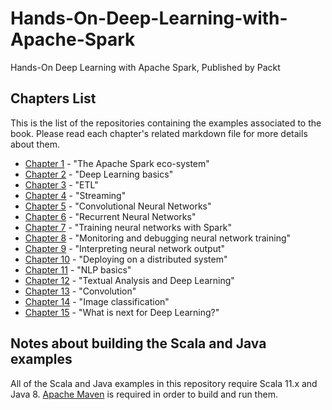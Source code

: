 # Hands-On-Deep-Learning-with-Apache-Spark
Hands-On Deep Learning with Apache Spark, Published by Packt  
  
## Chapters List  
This is the list of the repositories containing the examples associated to the book. Please read each chapter's related markdown file for more details about them.  
* [Chapter 1](https://github.com/PacktPublishing/Hands-On-Deep-Learning-with-Apache-Spark/blob/master/Chapter-01/Chapter-01.md) - "The Apache Spark eco-system"  
* [Chapter 2](https://github.com/PacktPublishing/Hands-On-Deep-Learning-with-Apache-Spark/blob/master/Chapter-02/Chapter-02.md) - "Deep Learning basics"  
* [Chapter 3](https://github.com/PacktPublishing/Hands-On-Deep-Learning-with-Apache-Spark/blob/master/Chapter-03/Chapter-03.md) - "ETL"  
* [Chapter 4](https://github.com/PacktPublishing/Hands-On-Deep-Learning-with-Apache-Spark/blob/master/Chapter-04/Chapter-04.md) - "Streaming"  
* [Chapter 5](https://github.com/PacktPublishing/Hands-On-Deep-Learning-with-Apache-Spark/blob/master/Chapter-05/Chapter-05.md) - "Convolutional Neural Networks"  
* [Chapter 6](https://github.com/PacktPublishing/Hands-On-Deep-Learning-with-Apache-Spark/blob/master/Chapter-06/Chapter-06.md) - "Recurrent Neural Networks"  
* [Chapter 7](https://github.com/PacktPublishing/Hands-On-Deep-Learning-with-Apache-Spark/blob/master/Chapter-07/Chapter-07.md) - "Training neural networks with Spark"  
* [Chapter 8](https://github.com/PacktPublishing/Hands-On-Deep-Learning-with-Apache-Spark/blob/master/Chapter-08/Chapter-08.md) - "Monitoring and debugging neural network training"  
* [Chapter 9](https://github.com/PacktPublishing/Hands-On-Deep-Learning-with-Apache-Spark/blob/master/Chapter-09/Chapter-09.md) - "Interpreting neural network output"  
* [Chapter 10](https://github.com/PacktPublishing/Hands-On-Deep-Learning-with-Apache-Spark/blob/master/Chapter-10/Chapter-10.md) - "Deploying on a distributed system"  
* [Chapter 11](https://github.com/PacktPublishing/Hands-On-Deep-Learning-with-Apache-Spark/blob/master/Chapter-11/Chapter-11.md) - "NLP basics"  
* [Chapter 12](https://github.com/PacktPublishing/Hands-On-Deep-Learning-with-Apache-Spark/blob/master/Chapter-12/Chapter-12.md) - "Textual Analysis and Deep Learning"  
* [Chapter 13](https://github.com/PacktPublishing/Hands-On-Deep-Learning-with-Apache-Spark/blob/master/Chapter-13/Chapter-13.md) - "Convolution"  
* [Chapter 14](https://github.com/PacktPublishing/Hands-On-Deep-Learning-with-Apache-Spark/blob/master/Chapter-14/Chapter-14.md) - "Image classification"  
* [Chapter 15](https://github.com/PacktPublishing/Hands-On-Deep-Learning-with-Apache-Spark/blob/master/Chapter-15/Chapter-15.md) - "What is next for Deep Learning?"  
  
## Notes about building the Scala and Java examples  
All of the Scala and Java examples in this repository require Scala 11.x and Java 8. [Apache Maven](https://maven.apache.org/) is required in order to build and run them.


